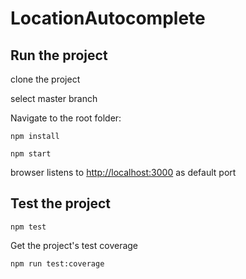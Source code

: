 # LocationAutocomplete

## Run the project

clone the project

select master branch

Navigate to the root folder:

```
npm install
```

``` 
npm start
``` 

browser listens to [http://localhost:3000](http://localhost:3000) as default port

## Test the project

```
npm test
```

Get the project's test coverage

```
npm run test:coverage
```
